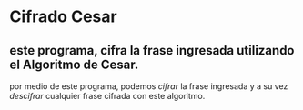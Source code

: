 # Cifrado Cesar

## este programa, cifra la frase ingresada utilizando el **Algoritmo de Cesar.**

por medio de este programa, podemos *cifrar* la frase ingresada y a su vez *descifrar* cualquier frase cifrada con este algoritmo.
